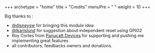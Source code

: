 +++
archetype = "home"
title = "Credits"
menuPre = "<i class='fas fa-bullhorn'></i> "
weight = 10
+++

Big thanks to :
*  [@disneysw](https://github.com/disneysw) for bringing this module idea
*  [@lkarlslund](https://github.com/lkarlslund) for suggestion about independent reset using GPIO2
*  Roy Cortes from [Panucatt Devices](http://www.panucatt.com) for supporting and pushing me implementing great features
*  all contributors, feedbacks owners and donations.